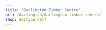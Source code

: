 ```yaml
---
title: "Darlington Timber Centre"
url: /darlington/darlington-timber-centre/
shop: doityourself
---
```

